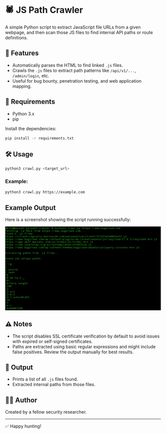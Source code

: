 # 🕷️ JS Path Crawler

A simple Python script to extract JavaScript file URLs from a given webpage, and then scan those JS files to find internal API paths or route definitions.

## 📌 Features

- Automatically parses the HTML to find linked `.js` files.
- Crawls the `.js` files to extract path patterns like `/api/v1/...`, `/admin/login`, etc.
- Useful for bug bounty, penetration testing, and web application mapping.

## 🚀 Requirements

- Python 3.x
- pip

Install the dependencies:

```bash
pip install -r requirements.txt
```

## 🛠️ Usage

```bash
python3 crawl.py <target_url>
```

### Example:

```bash
python3 crawl.py https://example.com
```

## Example Output

Here is a screenshot showing the script running successfully:

![Terminal output](terminal-output.png)

## ⚠️ Notes

- The script disables SSL certificate verification by default to avoid issues with expired or self-signed certificates.
- Paths are extracted using basic regular expressions and might include false positives. Review the output manually for best results.

## 📂 Output

- Prints a list of all `.js` files found.
- Extracted internal paths from those files.

## 👨‍💻 Author

Created by a fellow security researcher.

---

✅ Happy hunting!
